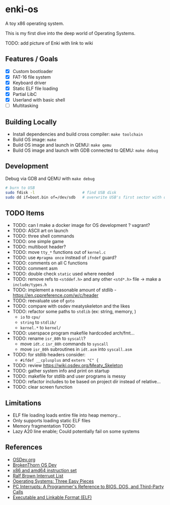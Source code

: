 # enki-os

A toy x86 operating system.

This is my first dive into the deep world of Operating Systems.

TODO: add picture of Enki with link to wiki

## Features / Goals

- [x] Custom bootloader
- [x] FAT-16 file system
- [x] Keyboard driver
- [x] Static ELF file loading
- [x] Partial LibC
- [x] Userland with basic shell
- [ ] Multitasking

## Building Locally

- Install dependencies and build cross compiler: `make toolchain`
- Build OS image: `make`
- Build OS image and launch in QEMU: `make qemu`
- Build OS image and launch with GDB connected to QEMU: `make debug`

## Development

Debug via GDB and QEMU with `make debug`

```sh
# burn to USB
sudo fdisk -l                     # find USB disk
sudo dd if=boot.bin of=/dev/sdb   # overwrite USB's first sector with our bootloader
```

## TODO Items

- TODO: can I make a docker image for OS development ? vagrant?
- TODO: ASCII art on launch
- TODO: three shell commands
- TODO: one simple game
- TODO: multiboot header?
- TODO: move `tty_*` functions out of `kernel.c`
- TODO: use `#pragma once` instead of `ifndef` guard?
- TODO: comments on all C functions
- TODO: comment asm
- TODO: double check `static` used where needed
- TODO: remove refs to `<stddef.h>` and any other `<std*.h>` file -> make a `include/types.h`
- TODO: implement a reasonable amount of stdlib - https://en.cppreference.com/w/c/header
- TODO: reevaluate use of `goto`
- TODO: compare with osdev meatyskeleton and the likes
- TODO: refactor some paths to `stdlib` (ex: string, memory, )
  - `io` to `cpu/`
  - `string` to `stdlib/`
  - `kernel.*` to `kernel/`
- TODO: userspace program makefile hardcoded arch/fmt...
- TODO: rename `isr_80h` to `syscall`?
  - move `idt.c` `isr_80h` commands to `syscall`
  - move `isr_80h` subroutines in `idt.asm` into `syscall.asm`
- TODO: for stdlib headers consider:
  - `#ifdef __cplusplus` and `extern "C" {`
- TODO: review https://wiki.osdev.org/Meaty_Skeleton
- TODO: gather system info and print on startup
- TODO: makefile for stdlib and user programs is messy
- TODO: refactor includes to be based on project dir instead of relative...
- TODO: clear screen function

## Limitations

- ELF file loading loads entire file into heap memory...
- Only supports loading static ELF files
- Memory fragmentation TODO:
- Lazy A20 line enable; Could potentially fail on some systems

## References

- [OSDev.org](https://wiki.osdev.org/Main_Page)
- [BrokenThorn OS Dev](http://www.brokenthorn.com/Resources/OSDevIndex.html)
- [x86 and amd64 instruction set](https://www.felixcloutier.com/x86/)
- [Ralf Brown Interrupt List](https://www.ctyme.com/rbrown.htm)
- [Operating Systems: Three Easy Pieces](https://pages.cs.wisc.edu/~remzi/OSTEP/)
- [PC Interrupts: A Programmer's Reference to BIOS, DOS, and Third-Party Calls](https://www.amazon.com/PC-Interrupts-Programmers-Reference-Third-Party/dp/0201624850)
- [Executable and Linkable Format (ELF)](https://refspecs.linuxfoundation.org/elf/elf.pdf)
